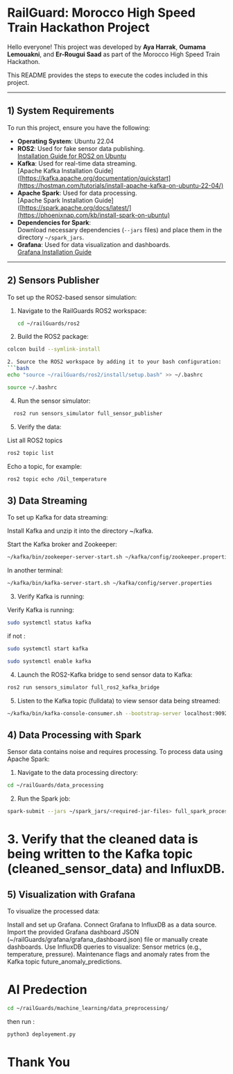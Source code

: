 # RailGuard: Morocco High Speed Train Hackathon Project

Hello everyone! This project was developed by **Aya Harrak**, **Oumama Lemouakni**, and **Er-Rougui Saad** as part of the Morocco High Speed Train Hackathon.

This README provides the steps to execute the codes included in this project.

---

## 1) System Requirements

To run this project, ensure you have the following:

- **Operating System**: Ubuntu 22.04
- **ROS2**: Used for fake sensor data publishing.  
  [Installation Guide for ROS2 on Ubuntu](https://docs.ros.org/en/humble/Installation/Ubuntu-Install-Debians.html)
- **Kafka**: Used for real-time data streaming.  
  [Apache Kafka Installation Guide]([https://kafka.apache.org/documentation/quickstart](https://hostman.com/tutorials/install-apache-kafka-on-ubuntu-22-04/)
- **Apache Spark**: Used for data processing.  
  [Apache Spark Installation Guide]([https://spark.apache.org/docs/latest/](https://phoenixnap.com/kb/install-spark-on-ubuntu)
- **Dependencies for Spark**:  
  Download necessary dependencies (`--jars` files) and place them in the directory `~/spark_jars`.
- **Grafana**: Used for data visualization and dashboards.  
  [Grafana Installation Guide](https://grafana.com/docs/grafana/latest/setup-grafana/installation/)

---

## 2) Sensors Publisher

To set up the ROS2-based sensor simulation:

1. Navigate to the RailGuards ROS2 workspace:
   ```bash
   cd ~/railGuards/ros2

2. Build the ROS2 package:
 ```bash
 colcon build --symlink-install

2. Source the ROS2 workspace by adding it to your bash configuration:
 ```bash
 echo "source ~/railGuards/ros2/install/setup.bash" >> ~/.bashrc
```

 ```bash
 source ~/.bashrc
```

4. Run the sensor simulator:

```bash
  ros2 run sensors_simulator full_sensor_publisher
  ```

5. Verify the data:

List all ROS2 topics
```bash
ros2 topic list
```

Echo a topic, for example:

```bash
ros2 topic echo /Oil_temperature
```


## 3) Data Streaming

To set up Kafka for data streaming:

Install Kafka and unzip it into the directory ~/kafka.

Start the Kafka broker and Zookeeper:
```bash
~/kafka/bin/zookeeper-server-start.sh ~/kafka/config/zookeeper.properties
```
In another terminal:
```bash
~/kafka/bin/kafka-server-start.sh ~/kafka/config/server.properties
```

3. Verify Kafka is running:

Verify Kafka is running:

```bash
sudo systemctl status kafka
```

if not :

```bash
sudo systemctl start kafka
```
```bash
sudo systemctl enable kafka
```

4. Launch the ROS2-Kafka bridge to send sensor data to Kafka:
```bash
ros2 run sensors_simulator full_ros2_kafka_bridge
```

5. Listen to the Kafka topic (fulldata) to view sensor data being streamed:

```bash
~/kafka/bin/kafka-console-consumer.sh --bootstrap-server localhost:9092 --topic fulldata
```

## 4) Data Processing with Spark
Sensor data contains noise and requires processing. To process data using Apache Spark:

1. Navigate to the data processing directory:
```bash
cd ~/railGuards/data_processing
```

2. Run the Spark job:
```bash
spark-submit --jars ~/spark_jars/<required-jar-files> full_spark_processing.py
```

# 3. Verify that the cleaned data is being written to the Kafka topic (cleaned_sensor_data) and InfluxDB.


## 5) Visualization with Grafana

To visualize the processed data:

Install and set up Grafana.
Connect Grafana to InfluxDB as a data source.
Import the provided Grafana dashboard JSON (~/railGuards/grafana/grafana_dashboard.json) file or manually create dashboards.
Use InfluxDB queries to visualize:
Sensor metrics (e.g., temperature, pressure).
Maintenance flags and anomaly rates from the Kafka topic future_anomaly_predictions.

# AI Predection

```bash
cd ~/railGuards/machine_learning/data_preprocessing/
```
then run :

```bash
python3 deployement.py
```

# Thank You









